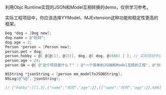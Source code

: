 利用Objc Runtime实现的JSON和Model互相转换的demo，仅供学习参考。

实际工程项目中，你应该选择YYModel、MJExtension这种功能和稳定性更高的框架。

```objective-c
Dog *dog = [Dog new];
dog.name = @"旺财";
dog.age = 2;
Person *person = [Person new];
person.pet = dog;
person.hobby = @[ @[@(1), @(3)], dog, @[ dog, @(666) ] ]; // 实际项目中应该是相同类型的元素
person.age = 24;
person.QA = @{ @"这个项目是什么？" : @"一个简单的JSON和Model互转的工程", @"你真帅!" : @"谢谢~" };

NSString *jsonString = [person mm_modelToJSONString];
NSLog(@"%@", jsonString);

// {"hobby":[[1,3],{"name":"旺财","age":2},[{"name":"旺财","age":2},666]],"age":24,"QA":{"你真帅!":"谢谢~","这个项目是什么？":"一个简单的JSON和Model互转的工程"},"pet":{"name":"旺财","age":2}}
```